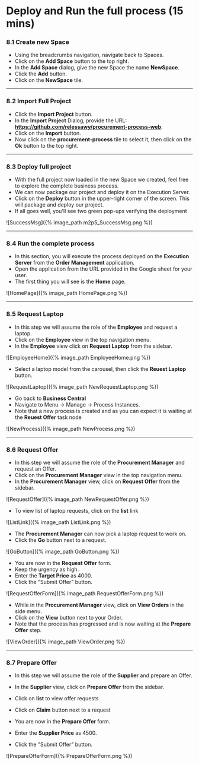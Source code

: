 # Deploy and Run the full process (15 mins)

### 8.1 Create new Space

- Using the breadcrumbs navigation, navigate back to Spaces.
- Click on the **Add Space** button to the top right.
- In the **Add Space** dialog, give the new Space the name **NewSpace**.
- Click the **Add** button.
- Click on the **NewSpace** tile.

---

### 8.2 Import Full Project

- Click the **Import Project** button.
- In the **Import Project** Dialog, provide the URL: **https://github.com/relessawy/procurement-process-web**.
- Click on the **Import** button.
- Now click on the **procurement-process** tile to select it, then click on the **Ok** button to the top right.

---

### 8.3 Deploy full project

- With the full project now loaded in the new Space we created, feel free to explore the complete business process.
- We can now package our project and deploy it on the Execution Server.
- Click on the **Deploy** button in the upper-right corner of the screen. This will package and deploy our project.
- If all goes well, you'll see two green pop-ups verifying the deployment

![SuccessMsg]({% image_path m2p5_SuccessMsg.png %})

---

### 8.4 Run the complete process

- In this section, you will execute the process deployed on the **Execution Server** from the **Order Management** application.
- Open the application from the URL provided in the Google sheet for your user.
- The first thing you will see is the **Home** page.

![HomePage]({% image_path HomePage.png %})

---

### 8.5 Request Laptop

- In this step we will assume the role of the **Employee** and request a laptop.
- Click on the **Employee** view in the top navigation menu.
- In the **Employee** view click on **Request Laptop** from the sidebar.

![EmployeeHome]({% image_path EmployeeHome.png %})

- Select a laptop model from the carousel, then click the **Reuest Laptop** button.

![RequestLaptop]({% image_path NewRequestLaptop.png %})

- Go back to **Business Central**
- Navigate to Menu → Manage → Process Instances.
- Note that a new process is created and as you can expect it is waiting at the **Reuest Offer** task node

![NewProcess]({% image_path NewProcess.png %})

---

### 8.6 Request Offer

- In this step we will assume the role of the **Procurement Manager** and request an Offer.
- Click on the **Procurement Manager** view in the top navigation menu.
- In the **Procurement Manager** view, click on **Request Offer** from the sidebar.

![RequestOffer]({% image_path NewRequestOffer.png %})

- To view list of laptop requests, click on the **list** link

![ListLink]({% image_path ListLink.png %})

- The **Procurement Manager** can now pick a laptop request to work on.
- Click the **Go** button next to a request.

![GoButton]({% image_path GoButton.png %})

- You are now in the **Request Offer** form.
- Keep the urgency as high.
- Enter the **Target Price** as 4000.
- Click the "Submit Offer" button.

![RequestOfferForm]({% image_path RequestOfferForm.png %})

- While in the **Procurement Manager** view, click on **View Orders** in the side menu.
- Click on the **View** button next to your Order.
- Note that the process has progressed and is now waiting at the **Prepare Offer** step.

![ViewOrder]({% image_path ViewOrder.png %})

---

### 8.7 Prepare Offer

- In this step we will assume the role of the **Supplier** and prepare an Offer.
- In the **Supplier** view, click on **Prepare Offer** from the sidebar.
- Click on **list** to view offer requests
- Click on **Claim** button next to a request

- You are now in the **Prepare Offer** form.
- Enter the **Supplier Price** as 4500.
- Click the "Submit Offer" button.

![PrepareOfferForm]({% PrepareOfferForm.png %})
